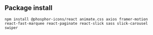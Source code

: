 ## Package install

```
npm install @phosphor-icons/react animate.css axios framer-motion react-fast-marquee react-paginate react-slick sass slick-carousel swiper
```
